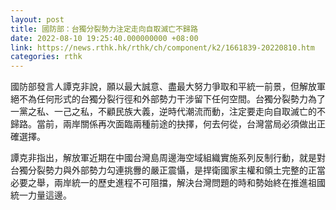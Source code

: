 ```yaml
---
layout: post
title: 國防部：台獨分裂勢力注定走向自取滅亡不歸路
date: 2022-08-10 19:25:40.000000000 +08:00
link: https://news.rthk.hk/rthk/ch/component/k2/1661839-20220810.htm
categories: rthk
---
```


國防部發言人譚克非說，願以最大誠意、盡最大努力爭取和平統一前景，但解放軍絕不為任何形式的台獨分裂行徑和外部勢力干涉留下任何空間。台獨分裂勢力為了一黨之私、一己之私，不顧民族大義，逆時代潮流而動，注定要走向自取滅亡的不歸路。當前，兩岸關係再次面臨兩種前途的抉擇，何去何從，台灣當局必須做出正確選擇。

譚克非指出，解放軍近期在中國台灣島周邊海空域組織實施系列反制行動，就是對台獨分裂勢力與外部勢力勾連挑釁的嚴正震懾，是捍衛國家主權和領土完整的正當必要之舉，兩岸統一的歷史進程不可阻擋，解決台灣問題的時和勢始終在推進祖國統一力量這邊。
